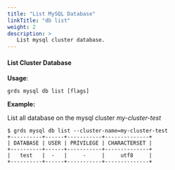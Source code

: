 ```yaml
---
title: "List MySQL Database"
linkTitle: "db list"
weight: 2
description: >
   List mysql cluster database.
---
```


#### List Cluster Database

**Usage**:

```shell script
grds mysql db list [flags]
```

**Example:**

List all database on the mysql cluster *my-cluster-test*

```shell
$ grds mysql db list --cluster-name=my-cluster-test
+----------+------+-----------+--------------+
| DATABASE | USER | PRIVILEGE | CHARACTERSET |
+----------+------+-----------+--------------+
|   test   |  -   |     -     |     utf8     |
+----------+------+-----------+--------------+
``````